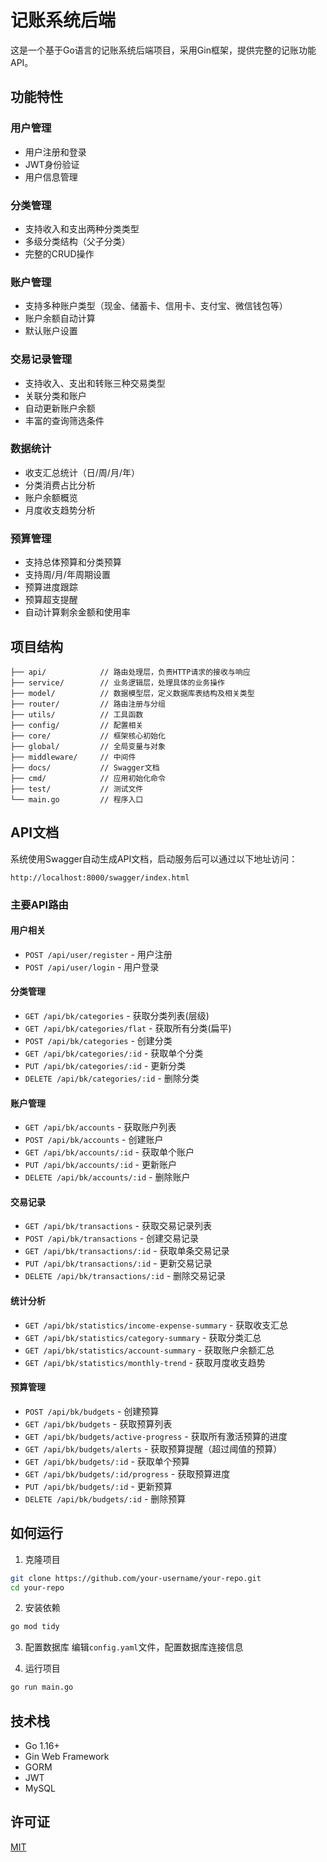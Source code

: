 # 记账系统后端

这是一个基于Go语言的记账系统后端项目，采用Gin框架，提供完整的记账功能API。

## 功能特性

### 用户管理
- 用户注册和登录
- JWT身份验证
- 用户信息管理

### 分类管理
- 支持收入和支出两种分类类型
- 多级分类结构（父子分类）
- 完整的CRUD操作

### 账户管理
- 支持多种账户类型（现金、储蓄卡、信用卡、支付宝、微信钱包等）
- 账户余额自动计算
- 默认账户设置

### 交易记录管理
- 支持收入、支出和转账三种交易类型
- 关联分类和账户
- 自动更新账户余额
- 丰富的查询筛选条件

### 数据统计
- 收支汇总统计（日/周/月/年）
- 分类消费占比分析
- 账户余额概览
- 月度收支趋势分析

### 预算管理
- 支持总体预算和分类预算
- 支持周/月/年周期设置
- 预算进度跟踪
- 预算超支提醒
- 自动计算剩余金额和使用率

## 项目结构

```
├── api/            // 路由处理层，负责HTTP请求的接收与响应
├── service/        // 业务逻辑层，处理具体的业务操作
├── model/          // 数据模型层，定义数据库表结构及相关类型
├── router/         // 路由注册与分组
├── utils/          // 工具函数
├── config/         // 配置相关
├── core/           // 框架核心初始化
├── global/         // 全局变量与对象
├── middleware/     // 中间件
├── docs/           // Swagger文档
├── cmd/            // 应用初始化命令
├── test/           // 测试文件
└── main.go         // 程序入口
```

## API文档

系统使用Swagger自动生成API文档，启动服务后可以通过以下地址访问：

```
http://localhost:8000/swagger/index.html
```

### 主要API路由

#### 用户相关
- `POST /api/user/register` - 用户注册
- `POST /api/user/login` - 用户登录

#### 分类管理
- `GET /api/bk/categories` - 获取分类列表(层级)
- `GET /api/bk/categories/flat` - 获取所有分类(扁平)
- `POST /api/bk/categories` - 创建分类
- `GET /api/bk/categories/:id` - 获取单个分类
- `PUT /api/bk/categories/:id` - 更新分类
- `DELETE /api/bk/categories/:id` - 删除分类

#### 账户管理
- `GET /api/bk/accounts` - 获取账户列表
- `POST /api/bk/accounts` - 创建账户
- `GET /api/bk/accounts/:id` - 获取单个账户
- `PUT /api/bk/accounts/:id` - 更新账户
- `DELETE /api/bk/accounts/:id` - 删除账户

#### 交易记录
- `GET /api/bk/transactions` - 获取交易记录列表
- `POST /api/bk/transactions` - 创建交易记录
- `GET /api/bk/transactions/:id` - 获取单条交易记录
- `PUT /api/bk/transactions/:id` - 更新交易记录
- `DELETE /api/bk/transactions/:id` - 删除交易记录

#### 统计分析
- `GET /api/bk/statistics/income-expense-summary` - 获取收支汇总
- `GET /api/bk/statistics/category-summary` - 获取分类汇总
- `GET /api/bk/statistics/account-summary` - 获取账户余额汇总
- `GET /api/bk/statistics/monthly-trend` - 获取月度收支趋势

#### 预算管理
- `POST /api/bk/budgets` - 创建预算
- `GET /api/bk/budgets` - 获取预算列表
- `GET /api/bk/budgets/active-progress` - 获取所有激活预算的进度
- `GET /api/bk/budgets/alerts` - 获取预算提醒（超过阈值的预算）
- `GET /api/bk/budgets/:id` - 获取单个预算
- `GET /api/bk/budgets/:id/progress` - 获取预算进度
- `PUT /api/bk/budgets/:id` - 更新预算
- `DELETE /api/bk/budgets/:id` - 删除预算

## 如何运行

1. 克隆项目
```bash
git clone https://github.com/your-username/your-repo.git
cd your-repo
```

2. 安装依赖
```bash
go mod tidy
```

3. 配置数据库
编辑`config.yaml`文件，配置数据库连接信息

4. 运行项目
```bash
go run main.go
```

## 技术栈
- Go 1.16+
- Gin Web Framework
- GORM
- JWT
- MySQL

## 许可证
[MIT](LICENSE)
